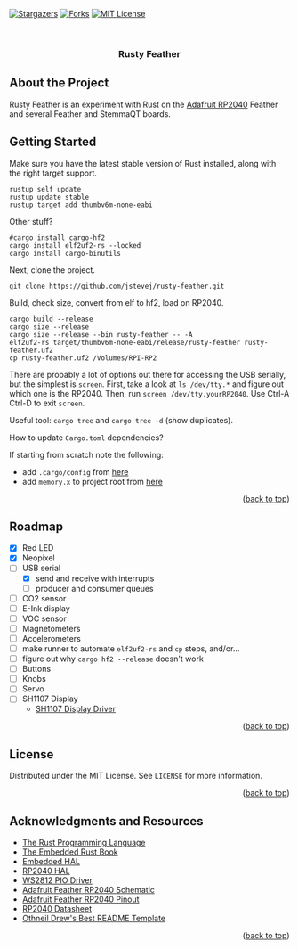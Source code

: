 <div id="top"></div>

<!-- Project Shields -->

[![Stargazers][stars-shield]][stars-url]
[![Forks][forks-shield]][forks-url]
[![MIT License][license-shield]][license-url]

<!-- PROJECT LOGO -->

<br />
<div align="center">
<!--
  <a href="https://github.com/github_username/repo_name">
    <img src="images/logo.png" alt="Logo" width="80" height="80">
  </a>
-->
  <h3 align="center">Rusty Feather</h3>
<!--
  <p align="center">
    project_description
    <br />
    <a href="https://github.com/github_username/repo_name"><strong>Explore the docs »</strong></a>
    <br />
    <br />
    <a href="https://github.com/github_username/repo_name">View Demo</a>
    ·
    <a href="https://github.com/github_username/repo_name/issues">Report Bug</a>
    ·
    <a href="https://github.com/github_username/repo_name/issues">Request Feature</a>
  </p>
-->
</div>

## About the Project

Rusty Feather is an experiment with Rust on the [Adafruit RP2040](https://www.adafruit.com/product/4884) Feather and several Feather and StemmaQT boards.

## Getting Started

Make sure you have the latest stable version of Rust installed, along with the right target support.

```
rustup self update
rustup update stable
rustup target add thumbv6m-none-eabi
```

Other stuff?

```
#cargo install cargo-hf2
cargo install elf2uf2-rs --locked
cargo install cargo-binutils
```

Next, clone the project.

```
git clone https://github.com/jstevej/rusty-feather.git
```

Build, check size, convert from elf to hf2, load on RP2040.

```
cargo build --release
cargo size --release
cargo size --release --bin rusty-feather -- -A
elf2uf2-rs target/thumbv6m-none-eabi/release/rusty-feather rusty-feather.uf2
cp rusty-feather.uf2 /Volumes/RPI-RP2
```

There are probably a lot of options out there for accessing the USB serially, but the simplest is `screen`. First, take a look at `ls /dev/tty.*` and figure out which one is the RP2040. Then, run `screen /dev/tty.yourRP2040`. Use Ctrl-A Ctrl-D to exit `screen`.

Useful tool: `cargo tree` and `cargo tree -d` (show duplicates).

How to update `Cargo.toml` dependencies?

If starting from scratch note the following:

* add `.cargo/config` from [here](https://github.com/rp-rs/rp-hal/blob/main/.cargo/config)
* add `memory.x` to project root from [here](https://github.com/rp-rs/rp-hal/blob/main/memory.x)

<p align="right">(<a href="#top">back to top</a>)</p>

## Roadmap

  - [x] Red LED
  - [x] Neopixel
  - [ ] USB serial
    - [x] send and receive with interrupts
    - [ ] producer and consumer queues
  - [ ] CO2 sensor
  - [ ] E-Ink display
  - [ ] VOC sensor
  - [ ] Magnetometers
  - [ ] Accelerometers
  - [ ] make runner to automate `elf2uf2-rs` and `cp` steps, and/or...
  - [ ] figure out why `cargo hf2 --release` doesn't work
  - [ ] Buttons
  - [ ] Knobs
  - [ ] Servo
  - [ ] SH1107 Display
    - [SH1107 Display Driver](https://github.com/aaron-hardin/sh1107)

<p align="right">(<a href="#top">back to top</a>)</p>

<!--
## Contributing

Contributions are what make the open source community such an amazing place to learn, inspire, and create. Any contributions you make are **greatly appreciated**.

If you have a suggestion that would make this better, please fork the repo and create a pull request. You can also simply open an issue with the tag "enhancement".
Don't forget to give the project a star! Thanks again!

1. Fork the Project
2. Create your Feature Branch (`git checkout -b feature/AmazingFeature`)
3. Commit your Changes (`git commit -m 'Add some AmazingFeature'`)
4. Push to the Branch (`git push origin feature/AmazingFeature`)
5. Open a Pull Request

<p align="right">(<a href="#top">back to top</a>)</p>
-->

## License

Distributed under the MIT License. See `LICENSE` for more information.

<p align="right">(<a href="#top">back to top</a>)</p>

<!--
## Contact

Your Name - [@twitter_handle](https://twitter.com/twitter_handle) - email@email_client.com

Project Link: [https://github.com/github_username/repo_name](https://github.com/github_username/repo_name)

<p align="right">(<a href="#top">back to top</a>)</p>
-->


## Acknowledgments and Resources

* [The Rust Programming Language](https://doc.rust-lang.org/book/)
* [The Embedded Rust Book](https://docs.rust-embedded.org/book/)
* [Embedded HAL](https://docs.rs/embedded-hal/latest/embedded_hal/)
* [RP2040 HAL](https://github.com/rp-rs/rp-hal)
* [WS2812 PIO Driver](https://github.com/ithinuel/ws2812-pio-rs)
* [Adafruit Feather RP2040 Schematic](https://learn.adafruit.com/assets/100337)
* [Adafruit Feather RP2040 Pinout](https://learn.adafruit.com/assets/105204)
* [RP2040 Datasheet](https://datasheets.raspberrypi.com/rp2040/rp2040-datasheet.pdf)
* [Othneil Drew's Best README Template](https://github.com/othneildrew/Best-README-Template)

<p align="right">(<a href="#top">back to top</a>)</p>

<!-- MARKDOWN LINKS & IMAGES -->

[stars-shield]: https://img.shields.io/github/stars/jstevej/rusty-feather?style=for-the-badge
[stars-url]: https://github.com/jstevej/rusty-feather/stargazers
[forks-shield]: https://img.shields.io/github/forks/jstevej/rusty-feather?style=for-the-badge
[forks-url]: https://github.com/jstevej/rusty-feather/network/members
[license-shield]: https://img.shields.io/github/license/jstevej/rusty-feather?style=for-the-badge
[license-url]: https://github.com/jstevej/rusty-feather/blob/main/LICENSE.txt
[product-screenshot]: images/screenshot.png
